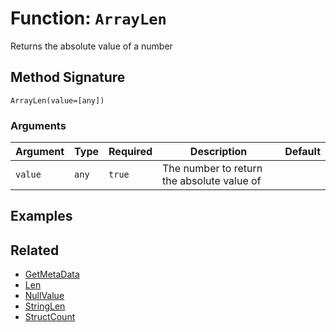 [comment]: # (Note: This documentation is generated dynamically in the build process.  To modify the contents, change the javadoc on the _invoke method of the BIF class)

# Function: `ArrayLen`

Returns the absolute value of a number

## Method Signature

```
ArrayLen(value=[any])
```

### Arguments


| Argument | Type | Required | Description | Default |
|----------|------|----------|-------------|---------|
| `value` | `any` | `true` | The number to return the absolute value of |  |

## Examples



## Related

  * [GetMetaData](./GetMetaData.md)
  * [Len](./Len.md)
  * [NullValue](./NullValue.md)
  * [StringLen](./StringLen.md)
  * [StructCount](./StructCount.md)
